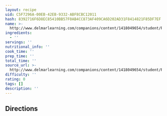 ```yaml
---
layout: recipe
uid: C5F7296A-00EB-42EB-9332-ABF8CBC12011
hash: 8392716F6D8EC85410BB57F0AB4CC873AF409CA6D202AD31F8414821F85DF7EF
name: >-
  http://www.delmarlearning.com/companions/content/1418049654/student/Recipes/Chapter%206%20-%20Cuisine%20of%20British%20Isles/Finnan%20Haddie.pdf
ingredients:
  - ''
servings: ''
nutritional_info: ''
cook_time: ''
prep_time: ''
total_time: ''
source_url: >-
  http://www.delmarlearning.com/companions/content/1418049654/student/Recipes/Chapter%206%20-%20Cuisine%20of%20British%20Isles/Finnan%20Haddie.pdf
difficulty: ''
rating: 0
tags: []
description: ''
---
```

## Directions
